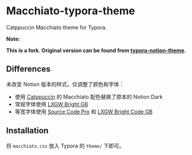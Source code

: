 # Macchiato-typora-theme

Catppuccin Macchiato theme for Typora.

**Note:**

**This is a fork. Original version can be found from [typora-notion-theme](https://github.com/adrian-fuertes/typora-notion-theme).**

## Differences

未改变 Notion 版本的样式，仅调整了颜色和字体：

- 使用 [Catppuccin](https://github.com/catppuccin/catppuccin) 的 Macchiato 配色替换了原本的 Notion Dark
- 常规字体使用 [LXGW Bright GB](https://github.com/lxgw/LxgwBright)
- 等宽字体使用 [Source Code Pro](https://github.com/adobe-fonts/source-code-pro) 和 [LXGW Bright Code GB](https://github.com/lxgw/LxgwBright-Code)

## Installation

将 `macchiato.css` 放入 Typora 的 `theme/` 下即可。
